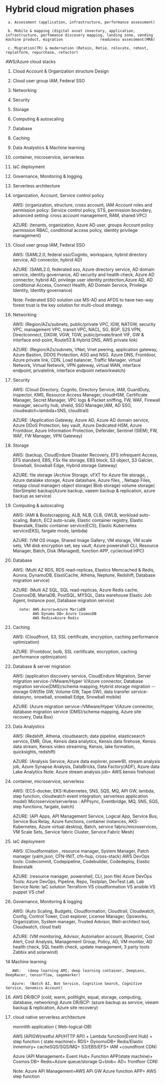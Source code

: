 # Hybrid cloud migration phases

     a. Assessment (application, infrastructure, performance assessment)
     
     b. Mobile & mapping (digital asset invectory, application, infrastructure, perfomance discovery mapping, landing zone, vending machine product, migration                 readiness assessment(MRA)  
     
     c. Migration(7R) & modernation (Retain, Retie, relocate, rehost, replatform, repurchase, refactor)
 
 AWS/Azure cloud stacks
 
  1. Cloud Account & Organization structure Design
  2. Cloud user group IAM, Federal SSO
  3. Networking 
  4. Security
  5. Storage
  6. Computing & autoscaling 
  7. Database
  8. Caching
  9. Data Analystics & Machine learning
 10. container, microservice, serverless
 11. IaC deployment
 12. Governance, Monitoring & logging
 13. Serverless architecture 
  
  
  
  1. organization, Account, Service control policy
  
      AWS:   (organization, structure, cross account, IAM Account roles and permission policy: Service control policy, STS, permission boundary, advanced setting:                   cross account management, RAM, shared VPC)
      
      AZURE: (tenants, organization, Azure AD user, groups Account policy permission RBAC, conditional access policy, identity privilege management)

  2. Cloud user group IAM, Federal SSO
  
       AWS:   (SAML2.0, federal sso/Cognito, workspace, hybrid directory service, AD connector, hybrid AD)
       
       AZURE: (SAML2.0, federated sso, Azure directory service, AD domain service, identity governance, AD security and health check, Azure AD connector, hybrid AD,                  privilege user identity protection,Azure AD, AD conditional Access, Connect Health, AD Domain Service, Privilege Identity, Identity governance)

        Note: Federated SSO solution use MS-AD and AFDS to have two-way forest trust is the key solution for multi-cloud strategy. 
               

  3. Networking 
  
       AWS:   (Region/AZs/subnets, public/private VPC, IGW, NATGW, security VPC, management VPC, transit VPC, NACL, SG, BGP, S2S VPN, Directconnect, DXGW, VGW, TGW,                  pubic/private/tranit VIF, GW & interface end-point, Route53 & Hybrid DNS, AWS private link)

       AZURE: (Region/AZs/subnets, VNet, Vnet peering, application gateway, Azure Bastion, DDOS Protection, ASG and NSG. Azure DNS, Frontdoor, Azure private link, CDN,              Load balancer, Traffic Manager, virtual Network, Virtual Network, VPN gateway, virtual WAN, interface endpoint, privatelink, interface endpoint                        networkwatch)
   
            

  4. Security
  
      AWS:  (Cloud Directory, Cognito, Directory Service, IAM, GuardDuty, inspector, KMS, Resource Access Manager, cloudHSM, Certificate Manager, Secret Manager, VPC               logs & Packet sniffing, FW, WAF, Firewall manager, security hub, shield, SSO Manager,IAM, AD SSO, cloudwatch+lambda+SNS, cloudtrail)

      AZURE: (Application Gateway, Azure AD, Azure AD domain service, Azure DDoS Protection, key vault, Azure Dedicated HSM, Azure Frontdoor, Azure Information                     Protection, Defender, Sentinel (SIEM), FW, WAF, FW Manager, VPN Gateway)

  5.  Storage
  
      AWS:  (backup, CloudEndure Disaster Recovery, EFS infrequent Access, EFS standard, EBS, FSx file storage, EBS block, S3 object, S3 Galcier, Snowball, Snowball                Edge, Hybrid storage Gateway)

      AZURE: 
             file storage (Archive Storage, vFXT for Azure file storage, , Azure datalake storage, Azure datashare, Azure files, , Netapp Files, netapp cloud manager)
             object storage( Blob storage)
             volume storage( StorSimple)
             backup(Azure backup, vaeem backup & replication, azure backup as service)

  6.  Computing & autoscaling 
  
      AWS:   (AMI & Bootscrapping, ALB, NLB, CLB, GWLB, workload auto-scaling, Batch, EC2 auto-scale, Elastic container registry, Elastic Beanstalk, Elastic container                service(ECS), Elastic Kubernetes service(EKS), fargate mode, lambda)
 
      AZURE: (VM OS image, Shared Image Gallery, VM storage, VM scale sets, VM disk encryption set, key vault, Azure powershell CLI, Resource Manager, Batch, Disk                 (Managed), function APP, cyclecloud HPC)

  7.  Database
  
      AWS:   (Multi AZ RDS, RDS read-replicas, Elastics Memcached & Redis, Aurora, DynamoDB, ElastiCache, Athena, Neptune, Redshift, Database migration service)
 
      AZURE: (Multi AZ SQL, SQL read-replicas, Azure Redis cache, CosmosDB, MariaDB, PostSQL, MYSQL, Data warehouse Elastic Job Agent, Instance pool, Database                       migration service)
 
             note: AWS Aurora=Azure MariaDB
                   AWS Dynamo DB= Azure CosmosDB
                   AWS Redis=Azure Redis

  8.  Caching
  
      AWS:    (Cloudfront, S3, SSL certificate, encryption, caching performance optimization)

      AZURE:  (Frontdoor, bolb,  SSL certificate, encryption, caching performance optimization)

  9.  Database & server migration
  
      AWS:   (application discovery service, CloudEndure Migration, Server migration service-/VMware/Hyper V/Azure connector, Database migration service(DMS)/schema                 mapping, Hybrid storage migration --storage GW(file GW, Volume GW, Tape GW),  data transfer service- datasync, snowball, snowball Edge, Snowball mobile)

      AZURE:  (Azure migration service-/VMware/Hyper V/Azure connector, database migration service (DMS)/schema mapping, Azure site recovery, Data Box)

  10. Data Analystics
  
      AWS:   (Redshift, Athena, cloudsearch, data pipeline, elasticsearch service, EMR, Glue, Kensis data analytics, Kensis data firehose, Kensis data stream, Kensis                video streaming, Kensis, lake formation, quicksights, redshift)

      AZURE: (Analysis Service, Azure data explorer, powerBI, stream analysis job, Azure Synapse Analysis, DataBricks, Data Factory(ADF), Azure data Lake Analytics
                Note: Azure stream analysis job= AWS kensis firehose)

  11. container, microservice, serverless

      AWS:   (ECS-docker, EKS-Kubernetes, SNS, SQS, MQ, API GW,  lambda, step function, cloudwatch event integration, serverless application model)
              Microservice/serverless : APPsync, Eventbridge, MQ, SNS, SQS, step functions, fargate, batch)

      AZURE: (API Apps, API Management Service, Logical App, Service Bus, Service Bus Relay, Azure functions, container instances, AKS-Kubernetes, Azure virtual                     desktop, Batch, service fabric/microservices, VM Scale Sets, Service fabric Cluster, Service Fabric Mesh)

  12. IaC deployment
  
      AWS:   (Cloudformation , resource manager, System Manager, Patch manager (yalm,json, CFN-INIT, cfn-hup, cross-stack)
              AWS DevOps tools: Codecommit, Codepipeline, Codebuilder, Codedeploy, Elastic Beanstalk

      AZURE: (resource manager, powershell, CLI, json file)
              Azure DevOps Tools: Azure DevOps, Pipeline, Repo, Testplan, DevTest Lab, Lab Service
              Note: IaC solution Terraform VS cloudformation VS ansible VS puppet VS chef

  13.  Governance, Monitoring & logging
  
       AWS:   (Auto Scaling, Budgets, Cloudformation, Cloudtrail, Cloudwatch, Config, Control Tower, Cost explorer, License Manager, Opsworks, Organization, System                    manager, Trusted Advisor, Well-architect tool, Cloudwatch, cloud trail)

       AZURE:  (VM monitoring, Advisor, Automation account, Blueprint, Cost Alert, Cost Analysis, Management Group, Policy, AD, VM monitor, AD health check, SQL health                check, update management, 3 party tools Zabbix and solarwind)


   14  Machine learning
   
       AWS:   (deep learning AMI, deep learning container, DeepLens, DeepRacer, tensorflow, sagemarker)

       Azure:  (Batch AI, Bot Service, Cognitive Search, Cognitive Service, Genomics Account)

   16. AWS   DR/BCP (cold, warm, politlight, equal, storage, computing, database, networking) 
       Azure DR/BCP: (azure backup as service, veeam backup & replication, Azure site recovery)

   17. cloud  native serverless architecture 
   
       monnlith application ( Web-logical-DB)

       AWS   (APIGW(restful API/HTTP API) + Lambda function(Event Hub) + step function ( state machine)+ RDS+ DynomoDB+ Redis/Elastic inmemory+ cacheSQS/SQS/MQ+                S3/EBS/EFS+ IAM +coundfront CDN)

       Azure (API Management+ Event Hub+ Function APP(state machine)+ Cosmos DB+ Redis+Azure queue/storage Q+blob+ AD+ frontfoor CDN)

       Note:
           Azure APi Management=AWS APi GW
           Azure function APP= AWS step function

